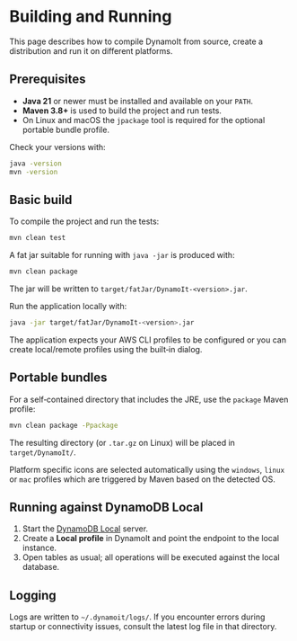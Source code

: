 # Building and Running

This page describes how to compile DynamoIt from source, create a distribution
and run it on different platforms.

## Prerequisites

- **Java 21** or newer must be installed and available on your `PATH`.
- **Maven 3.8+** is used to build the project and run tests.
- On Linux and macOS the `jpackage` tool is required for the optional portable
  bundle profile.

Check your versions with:

```bash
java -version
mvn -version
```

## Basic build

To compile the project and run the tests:

```bash
mvn clean test
```

A fat jar suitable for running with `java -jar` is produced with:

```bash
mvn clean package
```

The jar will be written to `target/fatJar/DynamoIt-<version>.jar`.

Run the application locally with:

```bash
java -jar target/fatJar/DynamoIt-<version>.jar
```

The application expects your AWS CLI profiles to be configured or you can create
local/remote profiles using the built‑in dialog.

## Portable bundles

For a self‑contained directory that includes the JRE, use the `package` Maven
profile:

```bash
mvn clean package -Ppackage
```

The resulting directory (or `.tar.gz` on Linux) will be placed in
`target/DynamoIt/`.

Platform specific icons are selected automatically using the `windows`, `linux`
or `mac` profiles which are triggered by Maven based on the detected OS.

## Running against DynamoDB Local

1. Start the [DynamoDB Local](https://docs.aws.amazon.com/amazondynamodb/latest/developerguide/DynamoDBLocal.html) server.
2. Create a **Local profile** in DynamoIt and point the endpoint to the local
   instance.
3. Open tables as usual; all operations will be executed against the local
   database.

## Logging

Logs are written to `~/.dynamoit/logs/`. If you encounter errors during startup
or connectivity issues, consult the latest log file in that directory.

